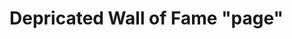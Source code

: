 # Depricated Wall of Fame "page"
<script src="gallery.js" type=module></script>
<link rel="stylesheet" href="styles/gallery.css">

<script>const galleries = {"Wall of Fame": {{ site.data.walloffame | jsonify }}};</script>
<div id=gallery></div>
